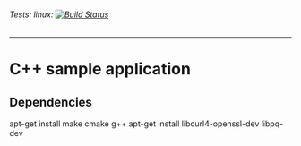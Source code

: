 ###### *Tests:* linux: [![Build Status](https://travis-ci.org/campisano/STSM.svg?branch=master "Linux build")](https://travis-ci.org/campisano/STSM)

---

# C++ sample application

## Dependencies

apt-get install make cmake g++
apt-get install libcurl4-openssl-dev libpq-dev
